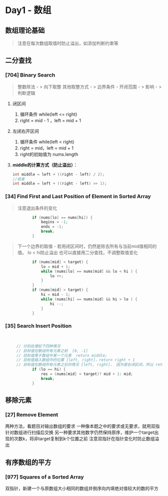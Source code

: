 # Day1 - 数组

## 数组理论基础
> 注意在每次数组取值时防止溢出，如添加判断约束等

## 二分查找

### [704] Binary Search

> 整数除法 - > 向下取整
> 其他取整方式 - > 
> 边界条件 - 
> 开闭范围 - > 影响 - > 判断逻辑
1. 闭区间
   1. 循环条件 while(left <= right)
   2. right = mid - 1 ，left = mid + 1 
2. 左闭右开区间
   1. 循环条件 while(left < right)
   2. right = mid，left = mid + 1
   3. right的初始值为 nums.length
3. **middle的计算方式（防止溢出）**：

   ```java
   int middle = left + ((right - left) / 2);
   //或者
   int middle = left + ((right - left) >> 1);
   ```

### [34] Find First and Last Position of Element in Sorted Array

> 注意退出条件的变化
```java
            if (nums[lo] == nums[hi]) {
                begins = -1;
                ends = -1;
                break;
            }
```

> 下一个边界的取值 - 若用闭区间时，仍然是除去所有与当前mid值相同的值。
> lo < hi防止溢出
> 也可以直接用二分查找，不调整取值变化
```java
            if (nums[mid] < target) {
                lo = mid + 1;
                while (nums[lo] == nums[mid] && lo < hi ) { 
                    lo ++;
                }
            }
            if (nums[mid] > target) {
                hi = mid - 1;
                while (nums[hi] == nums[mid] && hi > lo ) { 
                    hi --;
                }
            }
```

### [35] Search Insert Position
​
```java
     // 分别处理如下四种情况
     // 目标值在数组所有元素之前  [0, -1]
     // 目标值等于数组中某一个元素  return middle;
     // 目标值插入数组中的位置 [left, right]，return right + 1
     // 目标值在数组所有元素之后的情况 [left, right]， 因为是右闭区间，所以 return right + 1
            if (lo == hi) {
                res = (nums[mid] < target)? mid + 1: mid;
                break;
            }
```



## 移除元素

### [27] Remove Element

两种方法，看题目对输出数组的要求
一种像本题之中的要求或无要求，就用双指针对数组进行扫描后交换
另一种要求其他数字仍然保持原序，维护一个target出现的次数k，将非target复制到k个位置之前
注意双指针在指针变化时防止数组溢出



## 有序数组的平方

### [977] Squares of a Sorted Array

双指针，新建一个与原数组大小相同的数组并倒序向内填绝对值较大的数的平方